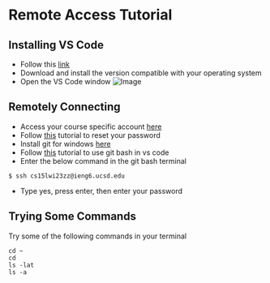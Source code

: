 # Remote Access Tutorial

## Installing VS Code
* Follow this [link](https://code.visualstudio.com/)
* Download and install the version compatible with your operating system
* Open the VS Code window
 ![Image](https://upload.wikimedia.org/wikipedia/commons/thumb/e/e9/VS_Code_%28Insiders%29.png/800px-VS_Code_%28Insiders%29.png)

## Remotely Connecting
* Access your course specific account [here](https://sdacs.ucsd.edu/~icc/index.php)
* Follow [this](https://docs.google.com/document/d/1hs7CyQeh-MdUfM9uv99i8tqfneos6Y8bDU0uhn1wqho/edit) tutorial to reset your password
* Install git for windows [here](https://gitforwindows.org/)
* Follow [this](https://stackoverflow.com/a/50527994) tutorial to use git bash in vs code
* Enter the below command in the git bash terminal 

```
$ ssh cs15lwi23zz@ieng6.ucsd.edu
```
* Type yes, press enter, then enter your password

## Trying Some Commands
Try some of the following commands in your terminal
```
cd ~
cd
ls -lat
ls -a
```
